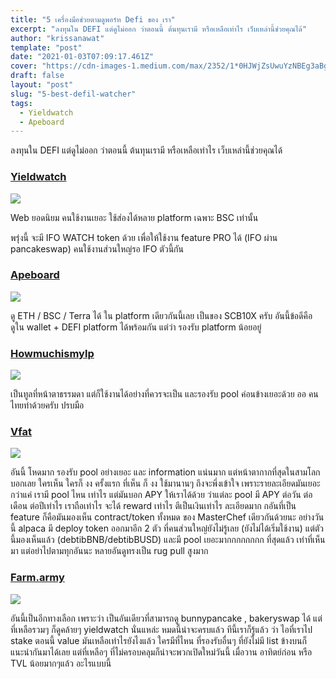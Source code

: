 ```yaml
---
title: "5 เครื่องมือช่วยตามดูพอร์ท Defi ของ เรา"
excerpt: "ลงทุนใน DEFI แต่ดูไม่ออก ว่าตอนนี้ ต้นทุนเรามี หรือเหลือเท่าไร เว็บเหล่านี้ช่วยคุณได้"
author: "krissanawat"
template: "post"
date: "2021-01-03T07:09:17.461Z"
cover: "https://cdn-images-1.medium.com/max/2352/1*0HJWjZsUwuYzNBEg3aBguA.png"
draft: false
layout: "post"
slug: "5-best-defil-watcher"
tags:
  - Yieldwatch
  - Apeboard
---
```


ลงทุนใน DEFI แต่ดูไม่ออก ว่าตอนนี้ ต้นทุนเรามี หรือเหลือเท่าไร เว็บเหล่านี้ช่วยคุณได้

### [Yieldwatch](https://yieldwatch.net/)

![](https://cdn-images-1.medium.com/max/2352/1*0HJWjZsUwuYzNBEg3aBguA.png)

Web ยอดนิยม คนใช้งานเยอะ ใช้ส่องได้หลาย platform เฉพาะ BSC เท่านั้น

พรุ่งนี้ จะมี IFO WATCH token ด้วย เพื่อให้ใช้งาน feature PRO ได้ (IFO ผ่าน pancakeswap) คนใช้งานส่วนใหญ่รอ IFO ตัวนี้กัน

### [Apeboard](https://apeboard.finance/dashboard)

![](https://cdn-images-1.medium.com/max/2682/1*F1956f8WQfwURAMKAps65A.png)

ดู ETH / BSC / Terra ได้ ใน platform เดียวกันนี้เลย เป็นของ SCB10X ครับ อันนี้ข้อดีคือ ดูใน wallet + DEFI platform ได้พร้อมกัน แต่ว่า รองรับ platform น้อยอยู่

### [Howmuchismylp](https://howmuchismylp.com/?fbclid=IwAR39p0cNgNriHeNLm0W3IiCHx0uw_A_c3OV1ZjpogHJXZzNZePzCjwoDSbU)

![](https://cdn-images-1.medium.com/max/2000/1*6FVI5LZcDFvjri9cj-X2Vw.png)


เป็นทูลที่หน้าตาธรรมดา แต่ก็ใช้งานได้อย่างที่ควรจะเป็น และรองรับ pool ค่อนข้างเยอะด้วย ออ คนไทยทำด้วยครับ ปรบมือ

### [Vfat](https://l.facebook.com/l.php?u=https%3A%2F%2Fvfat.tools%2Fbsc%2F%3Ffbclid%3DIwAR3mJelw1o8cSyK72ZGH0lckGF1HlM6hCjkAqDmoBreJIge6OqlKA8JN6H0&h=AT2lMApWff83fc26ZNGIH2Idi2Op_tvwzS-Cu18VJ7stlSmdrWPF0vquj5Is4Cqafy_RQYVB0g1WXxVEcbddgQ-P2DenpXH8pGzjNfQ24_RqkOia0el-dhq1si2Vqan0DVrN&__tn__=-UK-R&c[0]=AT0Jt3N4BH7Ztk-pVipxaqGZ-EOi9TbfL4KchiYgzpR096xocrEvwugtq2ojLlnj0mQ0DfUM-I-YPtSkLNo8Ao1a9kGRdE2a8OJrCKRLJZLPZoOD324hDM4-MxoJaNktXScLVNn4TwciLhCBWH7L)

![](https://cdn-images-1.medium.com/max/2000/1*6Vv_5I2pzA1MDL3UdCSd_Q.png)



อันนี้ โหดมาก รองรับ pool อย่างเยอะ และ information แน่นมาก แต่หน้าตากากที่สุดในสามโลก บอกเลย ใครเห็น ใครก็ งง ครั้งแรก ที่เห็น ก็ งง ใช้มานานๆ ถึงจะพึ่งเข้าใจ เพราะรายละเอียดมันเยอะกว่าแค่ เรามี pool ไหน เท่าไร แต่มันบอก APY ให้เราได้ด้วย ว่าแต่ละ pool มี APY ต่อวัน ต่อเดือน ต่อปีเท่าไร เราถือเท่าไร จะได้ reward เท่าไร ตีเป็นเงินเท่าไร ละเอียดมาก กอันที่เป็น feature ก็คือมันมองเห็น contract/token ทั้งหมด ของ MasterChef เดียวกันด้วยนะ อย่างวันนี้ alpaca มี deploy token ออกมาอีก 2 ตัว ที่คนส่วนใหญ๋ยังไม่รู้เลย (ยังไม่ได้เริ่มใช้งาน) แต่ตัวนี้มองเห็นแล้ว (debtibBNB/debtibBUSD) และมี pool เยอะมากกกกกกกก ที่สุดแล้ว เท่าที่เห็นมา แต่อย่าไปตามทุกอันนะ หลายอันดูทรงเป็น rug pull สูงมาก

### [Farm.army](https://l.facebook.com/l.php?u=https%3A%2F%2Ffarm.army%2F%3Ffbclid%3DIwAR2jcfySkh7zGdfW6UgWfeYkMuabBu-M6jqv0wt_-V1nvNUi9bz9T4RZ6II&h=AT0LdM7tDvCU-1Iu4PngicN2TjL-xXG-v7_2E1m6ECbpRfOXxONfsX_5KgD2RT--UVXXs2Mbie-08Om9OPWHEW7hN4_QT2MyY3xp2_aBDYHB0Ien3ZxinWHVzuC08gN2vNmH&__tn__=-UK-R&c[0]=AT0Jt3N4BH7Ztk-pVipxaqGZ-EOi9TbfL4KchiYgzpR096xocrEvwugtq2ojLlnj0mQ0DfUM-I-YPtSkLNo8Ao1a9kGRdE2a8OJrCKRLJZLPZoOD324hDM4-MxoJaNktXScLVNn4TwciLhCBWH7L)

![](https://cdn-images-1.medium.com/max/2766/1*-JGfJhEJNgj0ibozUzzlaw.png)

อันนี้เป็นอีกทางเลือก เพราะว่า เป็นอันเดียวที่สามารถดู bunnypancake , bakeryswap ได้ แต่ที่เหลือรวมๆ ก็ดูคล้ายๆ yieldwatch นั่นแหล่ะ หมดนี้น่าจะครบแล้ว ทีนี้เราก็รู้แล้ว ว่า ไอที่เราไป stake ตอนนี้ value มันเหลือเท่าไรยังไงแล้ว ใครมีที่ไหน ที่รองรับอื่นๆ ที่ยังไม่มี list ข้างบนก็แนะนำกันมาได้เลย แต่ที่เหลือๆ ที่ไม่ครอบคลุมก็น่าจะพวกเปิดใหม่วันนี้ เมื่อวาน อาทิตย์ก่อน หรือ TVL น้อยมากๆแล้ว อะไรแบบนี้








